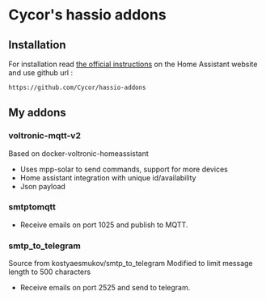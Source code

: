 # Cycor's hassio addons


## Installation

For installation read [the official instructions](https://www.home-assistant.io/hassio/installing_third_party_addons/) on the Home Assistant website and use github url :

```txt
https://github.com/Cycor/hassio-addons
```

## My addons


### voltronic-mqtt-v2

Based on docker-voltronic-homeassistant
- Uses mpp-solar to send commands, support for more devices
- Home assistant integration with unique id/availability
- Json payload

### smtptomqtt

- Receive emails on port 1025 and publish to MQTT.

### smtp_to_telegram

Source from kostyaesmukov/smtp_to_telegram
Modified to limit message length to 500 characters

- Receive emails on port 2525 and send to telegram.
